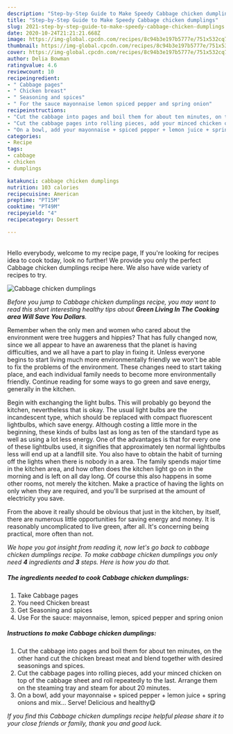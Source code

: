 ```yaml
---
description: "Step-by-Step Guide to Make Speedy Cabbage chicken dumplings"
title: "Step-by-Step Guide to Make Speedy Cabbage chicken dumplings"
slug: 2021-step-by-step-guide-to-make-speedy-cabbage-chicken-dumplings
date: 2020-10-24T21:21:21.668Z
image: https://img-global.cpcdn.com/recipes/8c94b3e197b5777e/751x532cq70/cabbage-chicken-dumplings-recipe-main-photo.jpg
thumbnail: https://img-global.cpcdn.com/recipes/8c94b3e197b5777e/751x532cq70/cabbage-chicken-dumplings-recipe-main-photo.jpg
cover: https://img-global.cpcdn.com/recipes/8c94b3e197b5777e/751x532cq70/cabbage-chicken-dumplings-recipe-main-photo.jpg
author: Delia Bowman
ratingvalue: 4.6
reviewcount: 10
recipeingredient:
- " Cabbage pages"
- " Chicken breast"
- " Seasoning and spices"
- " For the sauce mayonnaise lemon spiced pepper and spring onion"
recipeinstructions:
- "Cut the cabbage into pages and boil them for about ten minutes, on the other hand cut the chicken breast meat and blend together with desired seasonings and spices."
- "Cut the cabbage pages into rolling pieces, add your minced chicken on top of the cabbage sheet and roll repeatedly to the last. Arrange them on the steaming tray and steam for about 20 minutes."
- "On a bowl, add your mayonnaise + spiced pepper + lemon juice + spring onions and mix... Serve! Delicious and healthy😋"
categories:
- Recipe
tags:
- cabbage
- chicken
- dumplings

katakunci: cabbage chicken dumplings 
nutrition: 103 calories
recipecuisine: American
preptime: "PT15M"
cooktime: "PT49M"
recipeyield: "4"
recipecategory: Dessert

---
```

<br>
Hello everybody, welcome to my recipe page, If you're looking for recipes idea to cook today, look no further! We provide you only the perfect Cabbage chicken dumplings recipe here. We also have wide variety of recipes to try.
<br>


![Cabbage chicken dumplings](https://img-global.cpcdn.com/recipes/8c94b3e197b5777e/751x532cq70/cabbage-chicken-dumplings-recipe-main-photo.jpg)

<i>Before you jump to Cabbage chicken dumplings recipe, you may want to read this short interesting healthy tips about 
<strong>Green Living In The Cooking area Will Save You Dollars</strong>.</i>
</br>

Remember when the only men and women who cared about the environment were tree huggers and hippies? That has fully changed now, since we all appear to have an awareness that the planet is having difficulties, and we all have a part to play in fixing it. Unless everyone begins to start living much more environmentally friendly we won't be able to fix the problems of the environment. These changes need to start taking place, and each individual family needs to become more environmentally friendly. Continue reading for some ways to go green and save energy, generally in the kitchen.

Begin with exchanging the light bulbs. This will probably go beyond the kitchen, nevertheless that is okay. The usual light bulbs are the incandescent type, which should be replaced with compact fluorescent lightbulbs, which save energy. Although costing a little more in the beginning, these kinds of bulbs last as long as ten of the standard type as well as using a lot less energy. One of the advantages is that for every one of these lightbulbs used, it signifies that approximately ten normal lightbulbs less will end up at a landfill site. You also have to obtain the habit of turning off the lights when there is nobody in a area. The family spends major time in the kitchen area, and how often does the kitchen light go on in the morning and is left on all day long. Of course this also happens in some other rooms, not merely the kitchen. Make a practice of having the lights on only when they are required, and you'll be surprised at the amount of electricity you save.

From the above it really should be obvious that just in the kitchen, by itself, there are numerous little opportunities for saving energy and money. It is reasonably uncomplicated to live green, after all. It's concerning being practical, more often than not.


<i>We hope you got insight from reading it, now let's go back to cabbage chicken dumplings recipe. To make cabbage chicken dumplings you only need <strong>4</strong> ingredients and <strong>3</strong> steps. Here is how you do that.
</i>

##### The ingredients needed to cook Cabbage chicken dumplings:

1. Take  Cabbage pages
1. You need  Chicken breast
1. Get  Seasoning and spices
1. Use  For the sauce: mayonnaise, lemon, spiced pepper and spring onion


##### Instructions to make Cabbage chicken dumplings:

1. Cut the cabbage into pages and boil them for about ten minutes, on the other hand cut the chicken breast meat and blend together with desired seasonings and spices.
1. Cut the cabbage pages into rolling pieces, add your minced chicken on top of the cabbage sheet and roll repeatedly to the last. Arrange them on the steaming tray and steam for about 20 minutes.
1. On a bowl, add your mayonnaise + spiced pepper + lemon juice + spring onions and mix... Serve! Delicious and healthy😋


<i>If you find this Cabbage chicken dumplings recipe helpful please share it to your close friends or family, thank you and good luck.</i>
